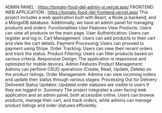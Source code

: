 ADMIN PANEL : https://tomato-food-del-admin-xi.vercel.app/
FRONTEND WEB APPLICATION : https://tomato-food-del-frontend.vercel.app/
This project includes a web application built with React, a Node.js backend, and a MongoDB database. Additionally, we have an admin panel for managing products and orders.
Functionalities
User Features
View Products: Users can view all products on the main page.
User Authentication: Users can register and log in.
Cart Management: Users can add products to their cart and view the cart details.
Payment Processing: Users can proceed to payment using Stripe.
Order Tracking: Users can view their recent orders and track the status.
Product Filtering: Users can filter products based on various criteria.
Responsive Design: The application is responsive and optimized for mobile devices.
Admin Features
Product Management: Admins can perform CRUD operations (Create, Read, Update, Delete) on the product listings.
Order Management: Admins can view incoming orders and update their status through various stages:
Processing
Out for Delivery
Delivered
Status Updates: Updated order statuses are visible to users if they are logged in.
Summary
The project integrates a user-facing web application and an admin panel, both accessible online. Users can browse products, manage their cart, and track orders, while admins can manage product listings and order statuses efficiently.
